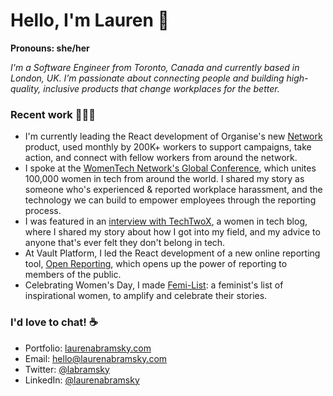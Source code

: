 <h1>Hello, I'm Lauren 👋</h1>

**Pronouns: she/her**

*I'm a Software Engineer from Toronto, Canada and currently based in London, UK. I’m passionate about connecting people and building high-quality, inclusive products that change workplaces for the better.*


### Recent work 👩🏻‍💻  

* I'm currently leading the React development of Organise's new [Network](https://app.organise.network/) product, used monthly by 200K+ workers to  support campaigns, take action, and connect with fellow workers from around the network.
* I spoke at the [WomenTech Network's Global Conference](https://www.womentech.net/speaker/Lauren/Abramsky/57900), which unites 100,000 women in tech from around the world. I shared my story as someone who's experienced & reported workplace harassment, and the technology we can build to empower employees through the reporting process.
* I was featured in an [interview with TechTwoX](https://techtwox.com/lauren-abramsky/), a women in tech blog, where I shared my story about how I got into my field, and my advice to anyone that's ever felt they don't belong in tech.
* At Vault Platform, I led the React development of a new online reporting tool, [Open Reporting](https://vaultplatform.com/vault-open-reporting-enables-speak-up-platform-for-entire-business-ecosystem), which opens up the power of reporting to members of the public.
* Celebrating Women's Day, I made [Femi-List](http://www.laurenabramsky.com/femi-list/): a feminist's list of inspirational women, to amplify and celebrate their stories.

### I'd love to chat! ☕️

* Portfolio: [laurenabramsky.com](https://www.laurenabramsky.com/)
* Email: [hello@laurenabramsky.com](mailto:hello@laurenabramsky.com)
* Twitter: [@labramsky](https://twitter.com/labramsky)
* LinkedIn: [@laurenabramsky](https://www.linkedin.com/in/laurenabramsky/)



<!--
**labramsky/labramsky** is a ✨ _special_ ✨ repository because its `README.md` (this file) appears on your GitHub profile.

Here are some ideas to get you started:

- 🔭 I’m currently working on ...
- 🌱 I’m currently learning ...
- 👯 I’m looking to collaborate on ...
- 🤔 I’m looking for help with ...
- 💬 Ask me about ...
- 📫 How to reach me: ...
- 😄 Pronouns: ...
- ⚡ Fun fact: ...
-->
